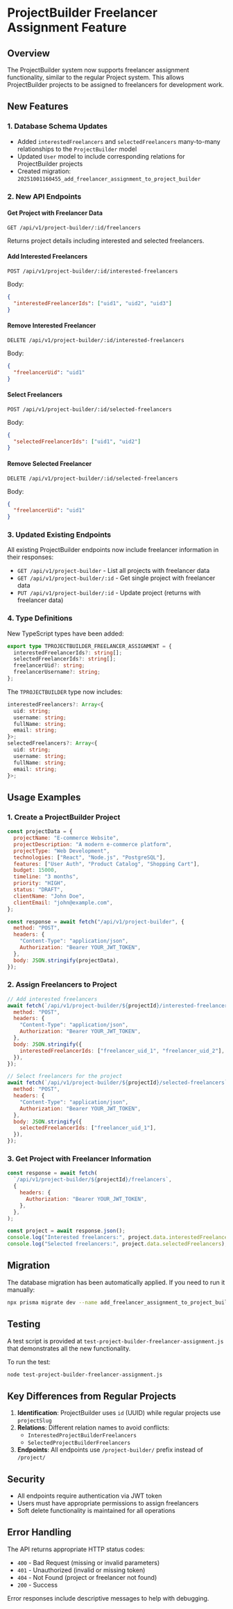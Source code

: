 # ProjectBuilder Freelancer Assignment Feature

## Overview

The ProjectBuilder system now supports freelancer assignment functionality, similar to the regular Project system. This allows ProjectBuilder projects to be assigned to freelancers for development work.

## New Features

### 1. Database Schema Updates

- Added `interestedFreelancers` and `selectedFreelancers` many-to-many relationships to the `ProjectBuilder` model
- Updated `User` model to include corresponding relations for ProjectBuilder projects
- Created migration: `20251001160455_add_freelancer_assignment_to_project_builder`

### 2. New API Endpoints

#### Get Project with Freelancer Data

```
GET /api/v1/project-builder/:id/freelancers
```

Returns project details including interested and selected freelancers.

#### Add Interested Freelancers

```
POST /api/v1/project-builder/:id/interested-freelancers
```

Body:

```json
{
  "interestedFreelancerIds": ["uid1", "uid2", "uid3"]
}
```

#### Remove Interested Freelancer

```
DELETE /api/v1/project-builder/:id/interested-freelancers
```

Body:

```json
{
  "freelancerUid": "uid1"
}
```

#### Select Freelancers

```
POST /api/v1/project-builder/:id/selected-freelancers
```

Body:

```json
{
  "selectedFreelancerIds": ["uid1", "uid2"]
}
```

#### Remove Selected Freelancer

```
DELETE /api/v1/project-builder/:id/selected-freelancers
```

Body:

```json
{
  "freelancerUid": "uid1"
}
```

### 3. Updated Existing Endpoints

All existing ProjectBuilder endpoints now include freelancer information in their responses:

- `GET /api/v1/project-builder` - List all projects with freelancer data
- `GET /api/v1/project-builder/:id` - Get single project with freelancer data
- `PUT /api/v1/project-builder/:id` - Update project (returns with freelancer data)

### 4. Type Definitions

New TypeScript types have been added:

```typescript
export type TPROJECTBUILDER_FREELANCER_ASSIGNMENT = {
  interestedFreelancerIds?: string[];
  selectedFreelancerIds?: string[];
  freelancerUid?: string;
  freelancerUsername?: string;
};
```

The `TPROJECTBUILDER` type now includes:

```typescript
interestedFreelancers?: Array<{
  uid: string;
  username: string;
  fullName: string;
  email: string;
}>;
selectedFreelancers?: Array<{
  uid: string;
  username: string;
  fullName: string;
  email: string;
}>;
```

## Usage Examples

### 1. Create a ProjectBuilder Project

```javascript
const projectData = {
  projectName: "E-commerce Website",
  projectDescription: "A modern e-commerce platform",
  projectType: "Web Development",
  technologies: ["React", "Node.js", "PostgreSQL"],
  features: ["User Auth", "Product Catalog", "Shopping Cart"],
  budget: 15000,
  timeline: "3 months",
  priority: "HIGH",
  status: "DRAFT",
  clientName: "John Doe",
  clientEmail: "john@example.com",
};

const response = await fetch("/api/v1/project-builder", {
  method: "POST",
  headers: {
    "Content-Type": "application/json",
    Authorization: "Bearer YOUR_JWT_TOKEN",
  },
  body: JSON.stringify(projectData),
});
```

### 2. Assign Freelancers to Project

```javascript
// Add interested freelancers
await fetch(`/api/v1/project-builder/${projectId}/interested-freelancers`, {
  method: "POST",
  headers: {
    "Content-Type": "application/json",
    Authorization: "Bearer YOUR_JWT_TOKEN",
  },
  body: JSON.stringify({
    interestedFreelancerIds: ["freelancer_uid_1", "freelancer_uid_2"],
  }),
});

// Select freelancers for the project
await fetch(`/api/v1/project-builder/${projectId}/selected-freelancers`, {
  method: "POST",
  headers: {
    "Content-Type": "application/json",
    Authorization: "Bearer YOUR_JWT_TOKEN",
  },
  body: JSON.stringify({
    selectedFreelancerIds: ["freelancer_uid_1"],
  }),
});
```

### 3. Get Project with Freelancer Information

```javascript
const response = await fetch(
  `/api/v1/project-builder/${projectId}/freelancers`,
  {
    headers: {
      Authorization: "Bearer YOUR_JWT_TOKEN",
    },
  },
);

const project = await response.json();
console.log("Interested freelancers:", project.data.interestedFreelancers);
console.log("Selected freelancers:", project.data.selectedFreelancers);
```

## Migration

The database migration has been automatically applied. If you need to run it manually:

```bash
npx prisma migrate dev --name add_freelancer_assignment_to_project_builder
```

## Testing

A test script is provided at `test-project-builder-freelancer-assignment.js` that demonstrates all the new functionality.

To run the test:

```bash
node test-project-builder-freelancer-assignment.js
```

## Key Differences from Regular Projects

1. **Identification**: ProjectBuilder uses `id` (UUID) while regular projects use `projectSlug`
2. **Relations**: Different relation names to avoid conflicts:
   - `InterestedProjectBuilderFreelancers`
   - `SelectedProjectBuilderFreelancers`
3. **Endpoints**: All endpoints use `/project-builder/` prefix instead of `/project/`

## Security

- All endpoints require authentication via JWT token
- Users must have appropriate permissions to assign freelancers
- Soft delete functionality is maintained for all operations

## Error Handling

The API returns appropriate HTTP status codes:

- `400` - Bad Request (missing or invalid parameters)
- `401` - Unauthorized (invalid or missing token)
- `404` - Not Found (project or freelancer not found)
- `200` - Success

Error responses include descriptive messages to help with debugging.
